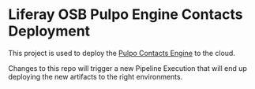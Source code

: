 # Liferay OSB Pulpo Engine Contacts Deployment

This project is used to deploy the
[Pulpo Contacts Engine](https://github.com/liferay/com-liferay-osb-pulpo-engine-contacts-private)
to the cloud.

Changes to this repo will trigger a new Pipeline Execution that will end
up deploying the new artifacts to the right environments.